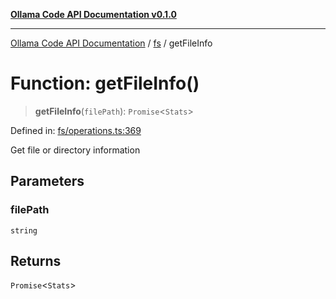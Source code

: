 [**Ollama Code API Documentation v0.1.0**](../../README.md)

***

[Ollama Code API Documentation](../../modules.md) / [fs](../README.md) / getFileInfo

# Function: getFileInfo()

> **getFileInfo**(`filePath`): `Promise`\<`Stats`\>

Defined in: [fs/operations.ts:369](https://github.com/erichchampion/ollama-code/blob/1174940021f16bcb3532cf8cda9d6c9f9b0e072f/ollama-code/src/fs/operations.ts#L369)

Get file or directory information

## Parameters

### filePath

`string`

## Returns

`Promise`\<`Stats`\>
